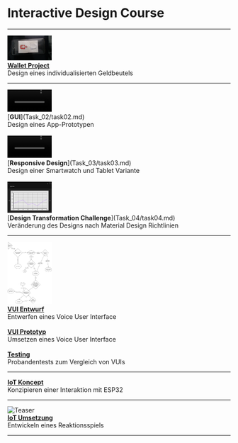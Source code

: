 # Interactive Design Course

---

<img src="Task_01/IMG6.jpg" alt="Teaser" width=100/><br>
[<b>Wallet Project</b>](Task_01/task01.md)<br>
Design eines individualisierten Geldbeutels

---

<video width="100" controls loop>
  <source src="Task_02/preview.mp4" type="video/mp4">
</video><br>
[<b>GUI</b>](Task_02/task02.md)<br>
Design eines App-Prototypen<br>
<br>
<video width="100" controls loop>
  <source src="Task_03/SmartwatchProto.mp4" type="video/mp4">
</video><br>
[<b>Responsive Design</b>](Task_03/task03.md)<br>
Design einer Smartwatch und Tablet Variante<br>
<br>
<img src="Task_04/TabletMaterialDesign.png" alt="Teaser" width=100/><br>
[<b>Design Transformation Challenge</b>](Task_04/task04.md)<br>
Veränderung des Designs nach Material Design Richtlinien

---

<img src="Task_05/VUI.png" alt="Teaser" width=100/><br>
[<b>VUI Entwurf</b>](Task_05/task05.md)<br>
Entwerfen eines Voice User Interface<br>
<br>
[<b>VUI Prototyp</b>](Task_06/task06.md)<br>
Umsetzen eines Voice User Interface<br>
<br>
[<b>Testing</b>](Task_07/task07.md)<br>
Probandentests zum Vergleich von VUIs

---

[<b>IoT Koncept</b>](Task_08/task08.md)<br>
Konzipieren einer Interaktion mit ESP32

---

<img src="Task_09/setup.jpg" alt="Teaser" width=100/><br>
[<b>IoT Umsetzung</b>](Task_09/task09.md)<br>
Entwickeln eines Reaktionsspiels

---
